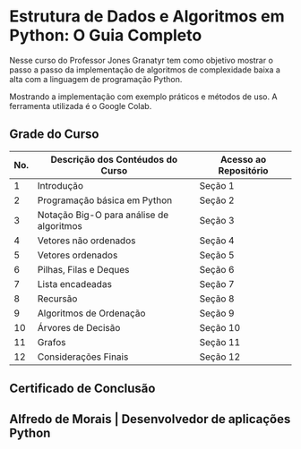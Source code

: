 # Estrutura de Dados e Algoritmos em Python: O Guia Completo

<p>Nesse curso do Professor Jones Granatyr tem como objetivo mostrar o passo a passo da implementação de algoritmos de complexidade baixa a alta com a linguagem de programação Python.</p>
<p>Mostrando a implementação com exemplo práticos e métodos de uso. A ferramenta utilizada é o Google Colab.</p>

## Grade do Curso


|No.|Descrição dos Contéudos do Curso         |Acesso ao Repositório|
|---|-----------------------------------------|---------------------|
|1  |Introdução                               |Seção 1              |
|2  |Programação básica em Python             |Seção 2              |
|3  |Notação Big-O para análise de algoritmos |Seção 3              |
|4  |Vetores não ordenados                    |Seção 4              |
|5  |Vetores ordenados                        |Seção 5              |
|6  |Pilhas, Filas e Deques                   |Seção 6              |
|7  |Lista encadeadas                         |Seção 7              |
|8  |Recursão                                 |Seção 8              |
|9  |Algoritmos de Ordenação                  |Seção 9              |
|10 |Árvores de Decisão                       |Seção 10             |
|11 |Grafos                                   |Seção 11             |
|12 |Considerações Finais                     |Seção 12             |

## Certificado de Conclusão


## Alfredo de Morais | Desenvolvedor de aplicações Python
